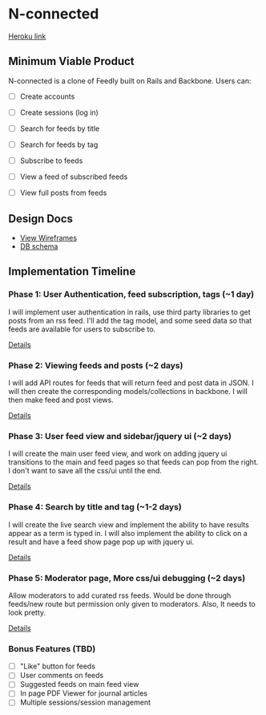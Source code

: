 # N-connected

[Heroku link][heroku]

[heroku]: https://nconnected.herokuapp.com

## Minimum Viable Product
N-connected is a clone of Feedly built on Rails and Backbone. Users can:

<!-- This is a Markdown checklist. Use it to keep track of your progress! -->

- [ ] Create accounts
- [ ] Create sessions (log in)
- [ ] Search for feeds by title
- [ ] Search for feeds by tag
- [ ] Subscribe to feeds
- [ ] View a feed of subscribed feeds
- [ ] View full posts from feeds


## Design Docs
* [View Wireframes][views]
* [DB schema][schema]

[views]: ./docs/views.md
[schema]: ./docs/schema.md

## Implementation Timeline

### Phase 1: User Authentication, feed subscription, tags (~1 day)
I will implement user authentication in rails, use third party libraries to
get posts from an rss feed. I'll add the tag model, and some seed data so that
feeds are available for users to subscribe to.

[Details][phase-one]

### Phase 2: Viewing feeds and posts (~2 days)
I will add API routes for feeds that will return feed and post data in JSON. I
will then create the corresponding models/collections in backbone. I will then
make feed and post views.

[Details][phase-two]

### Phase 3: User feed view and sidebar/jquery ui (~2 days)
I will create the main user feed view, and work on adding jquery ui transitions
to the main and feed pages so that feeds can pop from the right. I don't want
to save all the css/ui until the end.

[Details][phase-three]

### Phase 4: Search by title and tag (~1-2 days)
I will create the live search view and implement the ability to have results
appear as a term is typed in. I will also implement the ability to click on
a result and have a feed show page pop up with jquery ui.

[Details][phase-four]

### Phase 5: Moderator page, More css/ui debugging (~2 days)
Allow moderators to add curated rss feeds. Would be done through feeds/new route
but permission only given to moderators. Also, It needs to look pretty.

[Details][phase-five]

### Bonus Features (TBD)
- [ ] "Like" button for feeds
- [ ] User comments on feeds
- [ ] Suggested feeds on main feed view
- [ ] In page PDF Viewer for journal articles
- [ ] Multiple sessions/session management

[phase-one]: ./docs/phases/phase1.md
[phase-two]: ./docs/phases/phase2.md
[phase-three]: ./docs/phases/phase3.md
[phase-four]: ./docs/phases/phase4.md
[phase-five]: ./docs/phases/phase5.md
